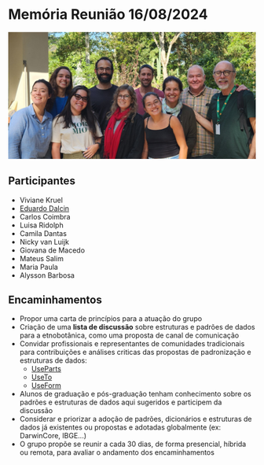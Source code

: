 # Memória Reunião 16/08/2024

<img src="https://raw.githubusercontent.com/edalcin/Estrutura-de-Dados-Etnobotanicos/main/reunioesEventos/20240816/20240816_142302%7E2.jpg" width="800">


## Participantes
* Viviane Kruel
* [Eduardo Dalcin](http://lattes.cnpq.br/8334174268306003)
* Carlos Coimbra
* Luisa Ridolph
* Camila Dantas
* Nicky van Luijk
* Giovana de Macedo
* Mateus Salim
* Maria Paula
* Alysson Barbosa 

## Encaminhamentos

* Propor uma carta de princípios para a atuação do grupo
* Criação de uma __lista de discussão__ sobre estruturas e padrões de dados para a etnobotânica, como uma proposta de canal de comunicação
* Convidar profissionais e representantes de comunidades tradicionais para contribuições e análises criticas das propostas de padronização e estruturas de dados: 
  * [UseParts](https://github.com/edalcin/Estrutura-de-Dados-Etnobotanicos/blob/main/dicionarios/useParts.md)
  * [UseTo](https://github.com/edalcin/Estrutura-de-Dados-Etnobotanicos/blob/main/dicionarios/useTo.md)
  * [UseForm](https://github.com/edalcin/Estrutura-de-Dados-Etnobotanicos/blob/main/dicionarios/useForm.md)
* Alunos de graduação e pós-graduação tenham conhecimento sobre os padrões e estruturas de dados aqui sugeridos e participem da discussão
* Considerar e priorizar a adoção de padrões, dicionários e estruturas de dados já existentes ou propostas e adotadas globalmente (ex: DarwinCore, IBGE...)
* O grupo propõe se reunir a cada 30 dias, de forma presencial, híbrida ou remota, para avaliar o andamento dos encaminhamentos
